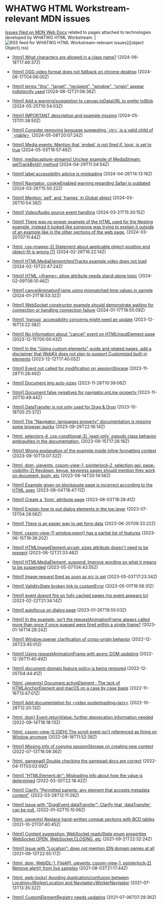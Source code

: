 # WHATWG HTML Workstream-relevant MDN issues

[Issues filed on MDN Web Docs](https://github.com/mdn/content/issues) related to pages attached to technologies developed by WHATWG HTML Workstream. [![RSS feed for WHATWG HTML Workstream-relevant issues](https://www.w3.org/QA/2007/04/feed_icon)]([object Object].rss)

* [\[html\] What characters are allowed in a class name?](https://github.com/mdn/content/issues/34253) (2024-06-18T17:46:37Z)
  
* [\[html\] OGG video format does not fallback on chrome desktop](https://github.com/mdn/content/issues/34217) (2024-06-17T04:06:00Z)
  
* [\[html\] terms "this", "target", "recipient", "window", "origin" appear indistinctly used](https://github.com/mdn/content/issues/34090) (2024-06-12T21:06:36Z)
  
* [\[html\] Add a warning/suggestion to canvas.toDataURL to prefer toBlob](https://github.com/mdn/content/issues/33748) (2024-05-25T10:54:03Z)
  
* [\[html\] IMPORTANT description and example missing](https://github.com/mdn/content/issues/33573) (2024-05-13T01:38:50Z)
  
* [\[html\] Consider removing language suggesting \`\<tr\>\` is a valid child of \`\<table\>\`](https://github.com/mdn/content/issues/33505) (2024-05-08T20:07:24Z)
  
* [\[html\] Media events: Mention that \`ended\` is not fired if \`loop\` is set to true](https://github.com/mdn/content/issues/33398) (2024-05-03T16:57:46Z)
  
* [\[html, mediacapture-streams\] Unclear example of MediaStream: getTrackById() method](https://github.com/mdn/content/issues/33310) (2024-04-29T11:34:54Z)
  
* [\[html\] label accessibility advice is misleading](https://github.com/mdn/content/issues/33283) (2024-04-26T14:13:16Z)
  
* [\[html\] Navigator: cookieEnabled warning regarding Safari is outdated](https://github.com/mdn/content/issues/32845) (2024-03-26T15:50:22Z)
  
* [\[html\] Mention \`self\` and \`frames\` in Global object](https://github.com/mdn/content/issues/32841) (2024-03-26T10:54:38Z)
  
* [\[html\] Video/Audio source event handling](https://github.com/mdn/content/issues/32784) (2024-03-21T15:30:15Z)
  
* [\[html\] There was no proper example of the HTML used for the Nesting example, instead it looked like someone was trying to explain it outside of an example like in the other sections of the web page.](https://github.com/mdn/content/issues/32758) (2024-03-20T07:11:44Z)
  
* [\[html, css-images-3\] Statement about applicable object-position and object-fit is wrong (?)](https://github.com/mdn/content/issues/32474) (2024-02-28T16:22:14Z)
  
* [\[html\] HTMLMediaElement/textTracks example video does not load](https://github.com/mdn/content/issues/32262) (2024-02-13T22:47:24Z)
  
* [\[html\] HTML \<iframe\>: allow attribute needs stand-alone topic](https://github.com/mdn/content/issues/32188) (2024-02-09T06:10:46Z)
  
* [\[html\] cancelAnimationFrame using mismatched time values in sample](https://github.com/mdn/content/issues/31840) (2024-01-21T18:53:32Z)
  
* [\[html\] WebSocket constructor example should demonstrate waiting for connection or handling connection failure](https://github.com/mdn/content/issues/31768) (2024-01-17T18:55:09Z)
  
* [\[html\] \`hgroup\` accessibility concerns might need an update](https://github.com/mdn/content/issues/31064) (2023-12-16T13:22:38Z)
  
* [\[html\] No information about "cancel" event on HTMLInputElement page](https://github.com/mdn/content/issues/31014) (2023-12-15T00:00:43Z)
  
* [\[html\] In the "Using custom elements" guide and related pages, add a disclaimer that WebKit does not plan to support Customized built-in elements](https://github.com/mdn/content/issues/30968) (2023-12-12T17:40:05Z)
  
* [\[html\] Event not called for modification on sessionStorage](https://github.com/mdn/content/issues/30598) (2023-11-28T11:28:49Z)
  
* [\[html\] Document img auto-sizes](https://github.com/mdn/content/issues/30596) (2023-11-28T10:39:06Z)
  
* [\[html\] Document false negatives for navigator.onLine property ](https://github.com/mdn/content/issues/30402) (2023-11-20T10:49:44Z)
  
* [\[html\] DataTransfer is not only used for Drag & Drop](https://github.com/mdn/content/issues/29696) (2023-10-18T05:25:37Z)
  
* [\[html\] The "Navigator: languages property" documentation is missing some browser quirks](https://github.com/mdn/content/issues/29371) (2023-09-29T22:16:14Z)
  
* [\[html, selectors-4, css-conditional-3\] \`read-only\` pseudo class behavior ambiguities in the documentation.](https://github.com/mdn/content/issues/29140) (2023-09-15T17:26:16Z)
  
* [\[html\] Wrong explanation of the example inside Inline formatting context](https://github.com/mdn/content/issues/29035) (2023-09-10T13:07:32Z)
  
* [\[html, dom, uievents, cssom-view-1, pointerlock-2, selection-api, page-visibility-2\] Keydown, keyup, keypress pages should mention they work on document, body, etc](https://github.com/mdn/content/issues/28561) (2023-08-14T20:14:56Z)
  
* [\[html\] Example given on blockquote page is incorrect according to the HTML spec](https://github.com/mdn/content/issues/28401) (2023-08-04T18:47:11Z)
  
* [\[html\] Create a \`form\` attribute page](https://github.com/mdn/content/issues/28375) (2023-08-03T18:28:41Z)
  
* [\[html\] Explain how to put dialog elements in the top layer](https://github.com/mdn/content/issues/27912) (2023-07-13T04:28:06Z)
  
* [\[html\] There is an easier way to get form data](https://github.com/mdn/content/issues/27543) (2023-06-25T09:33:22Z)
  
* [\[html, cssom-view-1\] window.open() has a partial list of features](https://github.com/mdn/content/issues/27357) (2023-06-15T19:36:20Z)
  
* [\[html\] HTMLImageElement.srcset: sizes attribute doesn't need to be present](https://github.com/mdn/content/issues/27291) (2023-06-12T21:33:46Z)
  
* [\[html\] HTMLMediaElement: suspend: Improve wording on what it means to be suspended](https://github.com/mdn/content/issues/26625) (2023-05-07T04:43:55Z)
  
* [\[html\] Image request fired as soon as src is set](https://github.com/mdn/content/issues/26560) (2023-05-03T17:23:34Z)
  
* [\[html\] ValidityState broken link to customError](https://github.com/mdn/content/issues/26522) (2023-05-01T18:58:31Z)
  
* [\[html\] event doesnt fire on fully cached pages (no event appears to)](https://github.com/mdn/content/issues/24770) (2023-02-22T21:34:14Z)
  
* [\[html\] autofocus on dialog page](https://github.com/mdn/content/issues/23915) (2023-01-26T19:55:03Z)
  
* [\[html\] In the example, isn't the requestAnimationFrame always called more than once if once queued were fired within a single frame?](https://github.com/mdn/content/issues/23635) (2023-01-14T14:28:24Z)
  
* [\[html\] Window.opener clarification of cross-origin behavior](https://github.com/mdn/content/issues/23204) (2022-12-26T23:45:01Z)
  
* [\[html\] Using requestAnimationFrame with async DOM updating](https://github.com/mdn/content/issues/23197) (2022-12-26T11:40:49Z)
  
* [\[html\] document-domain feature policy is being removed](https://github.com/mdn/content/issues/22732) (2022-12-05T04:44:41Z)
  
* [\[html, uievents\] Document.activeElement : The lack of HTMLAnchorElement and macOS on a case by case basis](https://github.com/mdn/content/issues/22338) (2022-11-16T13:47:01Z)
  
* [\[html\] Add documentation for \<video posterloading=lazy\>](https://github.com/mdn/content/issues/21912) (2022-10-28T12:20:13Z)
  
* [\[html, dom\] Event.returnValue: further deprecation information needed](https://github.com/mdn/content/issues/20730) (2022-09-14T18:18:13Z)
  
* [\[html, cssom-view-1\] \[GEH\] The scroll event isn't referenced as firing on Window anymore](https://github.com/mdn/content/issues/19699) (2022-08-18T11:52:38Z)
  
* [\[html\] Missing info of copying sessionStorage on creating new context](https://github.com/mdn/content/issues/18323) (2022-07-13T16:09:36Z)
  
* [\[html, gamepad\] Double checking the gamepad docs are correct](https://github.com/mdn/content/issues/14874) (2022-04-11T03:02:09Z)
  
* [\[html\] "HTMLElement.dir": Misleading info about how the value is determined](https://github.com/mdn/content/issues/14484) (2022-03-30T22:18:42Z)
  
* [\[html\] Clarify "Permitted parents: any element that accepts metadata content"](https://github.com/mdn/content/issues/14398) (2022-03-28T12:11:28Z)
  
* [\[html\] Issue with "DragEvent.dataTransfer": Clarify that \`dataTransfer\` can be null.](https://github.com/mdn/content/issues/11670) (2022-01-02T15:10:06Z)
  
* [\[html, uievents\] Replace hand-written compat sections with BCD tables](https://github.com/mdn/content/issues/9972) (2021-10-21T07:40:45Z)
  
* [\[html\] Content suggestion: WebSocket.readyState enum properties WebSocket.OPEN, WebSocket.CLOSING, etc](https://github.com/mdn/content/issues/9156) (2021-09-21T22:32:24Z)
  
* [\[html\] Issue with "Location": does not mention IDN domain names at all](https://github.com/mdn/content/issues/8895) (2021-09-13T22:55:17Z)
  
* [\[html, dom, WebIDL-1, FileAPI, uievents, cssom-view-1, pointerlock-2\] Remove alert() from live samples](https://github.com/mdn/content/issues/7566) (2021-08-03T21:17:44Z)
  
* [\[html, web-locks\] Avoiding duplication/confusion between Location+WorkerLocation and Navigator+WorkerNavigator](https://github.com/mdn/content/issues/6856) (2021-07-13T13:35:32Z)
  
* [\[html\] CustomElementRegistry needs updating](https://github.com/mdn/content/issues/6617) (2021-07-06T07:29:36Z)
  
